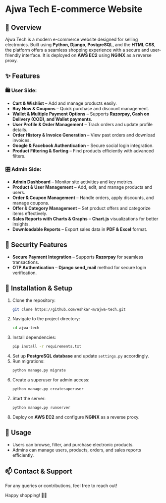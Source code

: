 # Ajwa Tech E-commerce Website

## 🚀 Overview
Ajwa Tech is a modern e-commerce website designed for selling electronics. Built using **Python, Django, PostgreSQL**, and the **HTML CSS**, the platform offers a seamless shopping experience with a secure and user-friendly interface. It is deployed on **AWS EC2** using **NGINX** as a reverse proxy.

## ✨ Features

### 🛍 User Side:
- **Cart & Wishlist** – Add and manage products easily.
- **Buy Now & Coupons** – Quick purchase and discount management.
- **Wallet & Multiple Payment Options** – Supports **Razorpay, Cash on Delivery (COD), and Wallet payments**.
- **User Profile & Order Management** – Track orders and update profile details.
- **Order History & Invoice Generation** – View past orders and download invoices.
- **Google & Facebook Authentication** – Secure social login integration.
- **Product Filtering & Sorting** – Find products efficiently with advanced filters.

### 🎛 Admin Side:
- **Admin Dashboard** – Monitor site activities and key metrics.
- **Product & User Management** – Add, edit, and manage products and users.
- **Order & Coupon Management** – Handle orders, apply discounts, and manage coupons.
- **Offer & Category Management** – Set product offers and categorize items effectively.
- **Sales Reports with Charts & Graphs** – **Chart.js** visualizations for better insights.
- **Downloadable Reports** – Export sales data in **PDF & Excel** format.

## 🔐 Security Features
- **Secure Payment Integration** – Supports **Razorpay** for seamless transactions.
- **OTP Authentication** – **Django send_mail** method for secure login verification.

## 🔧 Installation & Setup
1. Clone the repository:
   ```sh
   git clone https://github.com/Ashkar-m/ajwa-tech.git
   ```
2. Navigate to the project directory:
   ```sh
   cd ajwa-tech
   ```
3. Install dependencies:
   ```sh
   pip install -r requirements.txt
   ```
4. Set up **PostgreSQL database** and update `settings.py` accordingly.
5. Run migrations:
   ```sh
   python manage.py migrate
   ```
6. Create a superuser for admin access:
   ```sh
   python manage.py createsuperuser
   ```
7. Start the server:
   ```sh
   python manage.py runserver
   ```
8. Deploy on **AWS EC2** and configure **NGINX** as a reverse proxy.

## 📌 Usage
- Users can browse, filter, and purchase electronic products.
- Admins can manage users, products, orders, and sales reports efficiently.

## 📫 Contact & Support
For any queries or contributions, feel free to reach out!

Happy shopping! 🛒🚀

